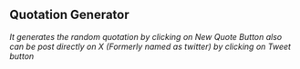 ## Quotation Generator
*It generates the random quotation by clicking on New Quote Button also can be post directly on X (Formerly named as twitter) by clicking on Tweet button*
